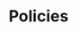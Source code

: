 ---
sidebar: false
layout: Policies
title: Policies
subTitle: Bundled policies for your services and network.

# the data that is used to build this page
policies:
  - section: security
    sectionTitle: Security
    sectionSubTitle: Identity, Encryption and Compliance
    items:
      - title: mTLS
        url: /docs/latest/policies/#mutual-tls
        icon: /images/icons/policies/icon-mtls@2x.png
      - title: Traffic Permissions
        url: /docs/latest/policies/#traffic-permissions
        icon: /images/icons/policies/icon-traffic-control@2x.png
      - title: DP/CP Security
        url: /docs/latest/documentation/#dataplane-token
        icon: /images/icons/policies/icon-dc-cp-security@2x.png
  - section: traffic-control
    sectionTitle: Traffic Control
    sectionSubTitle: Routing, Versioning, Deployments
    items:
      - title: Traffic Route
        url: /docs/latest/policies/#traffic-route
        icon: /images/icons/policies/icon-traffic-route@2x.png
      - title: Kong Gateway
        url: /docs/latest/documentation/#gateway
        icon: /images/icons/policies/icon-kong-logo.png
  - section: observability
    sectionTitle: Observability
    sectionSubTitle: Metrics, Logs and Traces
    items:
      - title: Traffic Metrics
        url: /docs/latest/policies/#traffic-metrics
        icon: /images/icons/policies/icon-dataplane-metrics@2x.png
      - title: Traffic Tracing
        url: /docs/latest/policies/#traffic-tracing
        icon: /images/icons/policies/icon-traffic-trace@2x.png
      - title: Traffic Log
        url: /docs/latest/policies/#traffic-log
        icon: /images/icons/policies/icon-traffic-log@2x.png
  - section: advanced
    sectionTitle: Advanced
    sectionSubTitle: Envoy configuration and Miscellaneous
    items:
      - title: Mesh/Multi-tenancy
        url: /docs/latest/policies/#mesh
        icon: /images/icons/policies/icon-mesh-multi-tenancy@2x.png
      - title: Proxy Template
        url: /docs/latest/policies/#proxy-template
        icon: /images/icons/policies/icon-proxy-template@2x.png
      - title: Healthcheck
        url: /docs/latest/policies/#health-check
        icon: /images/icons/policies/icon-healthcheck@2x.png
---